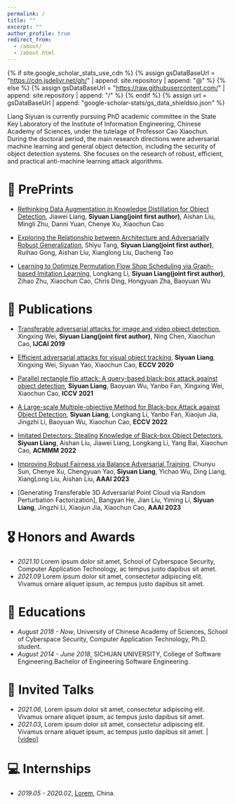 ```yaml
---
permalink: /
title: ""
excerpt: ""
author_profile: true
redirect_from: 
  - /about/
  - /about.html
---
```


{% if site.google_scholar_stats_use_cdn %}
{% assign gsDataBaseUrl = "https://cdn.jsdelivr.net/gh/" | append: site.repository | append: "@" %}
{% else %}
{% assign gsDataBaseUrl = "https://raw.githubusercontent.com/" | append: site.repository | append: "/" %}
{% endif %}
{% assign url = gsDataBaseUrl | append: "google-scholar-stats/gs_data_shieldsio.json" %}

<span class='anchor' id='about-me'></span>

Liang Siyuan is currently pursuing PhD academic committee in the State Key Laboratory of the Institute of Information Engineering, Chinese Academy of Sciences, under the tutelage of Professor Cao Xiaochun. During the doctoral period, the main research directions were adversarial machine learning and general object detection, including the security of object detection systems. She focuses on the research of robust, efficient, and practical anti-machine learning attack algorithms.

# 📝 PrePrints
- [Rethinking Data Augmentation in Knowledge Distillation for Object Detection](https://arxiv.org/abs/2210.00557),
Jiawei Liang, **Siyuan Liang(joint first author)**, Aishan Liu, Mingli Zhu, Danni Yuan, Chenye Xu, Xiaochun Cao

- [Exploring the Relationship between Architecture and Adversarially Robust Generalization](https://arxiv.org/abs/2209.14105),
Shiyu Tang, **Siyuan Liang(joint first author)**, Ruihao Gong, Aishan Liu, Xianglong Liu, Dacheng Tao

- [Learning to Optimize Permutation Flow Shop Scheduling via Graph-based Imitation Learning](https://arxiv.org/pdf/2210.17178),
Longkang Li, **Siyuan Liang(joint first author)**, Zihao Zhu, Xiaochun Cao, Chris Ding, Hongyuan Zha, Baoyuan Wu
 
# 📝 Publications 

- [Transferable adversarial attacks for image and video object detection](https://arxiv.org/pdf/1811.12641.pdf),
Xingxing Wei, **Siyuan Liang(joint first author)**, Ning Chen, Xiaochun Cao, **IJCAI 2019**

- [Efficient adversarial attacks for visual object tracking](https://arxiv.org/pdf/2201.08970), **Siyuan Liang**, Xingxing Wei, Siyuan  Yao, Xiaochun Cao, **ECCV 2020**

- [Parallel rectangle flip attack: A query-based black-box attack against object detection](https://arxiv.org/pdf/2008.00217.pdf), **Siyuan Liang**, Baoyuan Wu, Yanbo Fan, Xingxing Wei, Xiaochun Cao, **ICCV 2021**

- [A Large-scale Multiple-objective Method for Black-box Attack against Object Detection](https://arxiv.org/abs/2209.07790), **Siyuan Liang**, Longkang Li, Yanbo Fan, Xiaojun Jia, Jingzhi Li, Baoyuan Wu, Xiaochun Cao, **ECCV 2022**

- [Imitated Detectors: Stealing Knowledge of Black-box Object Detectors](https://scst.sysu.edu.cn/docs/20220718132716248974.pdf), **Siyuan Liang**,  Aishan Liu, Jiawei Liang, Longkang Li, Yang Bai, Xiaochun Cao, **ACMMM 2022**

- [Improving Robust Fairness via Balance Adversarial Training](https://arxiv.org/pdf/2209.07534), Chunyu Sun, Chenye Xu, Chengyuan Yao, **Siyuan Liang**, Yichao Wu, Ding Liang, XiangLong Liu, Aishan Liu, **AAAI 2023**

- [Generating Transferable 3D Adversarial Point Cloud via Random Perturbation Factorization], Bangyan He, Jian Liu, Yiming Li, **Siyuan Liang**, Jingzhi Li, Xiaojun Jia, Xiaochun Cao, **AAAI 2023**



# 🎖 Honors and Awards
- *2021.10* Lorem ipsum dolor sit amet, School of Cyberspace Security, Computer Application Technology, ac tempus justo dapibus sit amet. 
- *2021.09* Lorem ipsum dolor sit amet, consectetur adipiscing elit. Vivamus ornare aliquet ipsum, ac tempus justo dapibus sit amet. 

# 📖 Educations
- *August 2018 - Now*, University of Chinese Academy of Sciences, School of Cyberspace Security, Computer Application Technology, Ph.D. student. 
- *August 2014 - June 2018*, SICHUAN UNIVERSITY, College of Software Engineering.Bachelor of Engineering Software Engineering. 

# 💬 Invited Talks
- *2021.06*, Lorem ipsum dolor sit amet, consectetur adipiscing elit. Vivamus ornare aliquet ipsum, ac tempus justo dapibus sit amet. 
- *2021.03*, Lorem ipsum dolor sit amet, consectetur adipiscing elit. Vivamus ornare aliquet ipsum, ac tempus justo dapibus sit amet.  \| [\[video\]](https://github.com/)

# 💻 Internships
- *2019.05 - 2020.02*, [Lorem](https://github.com/), China.
